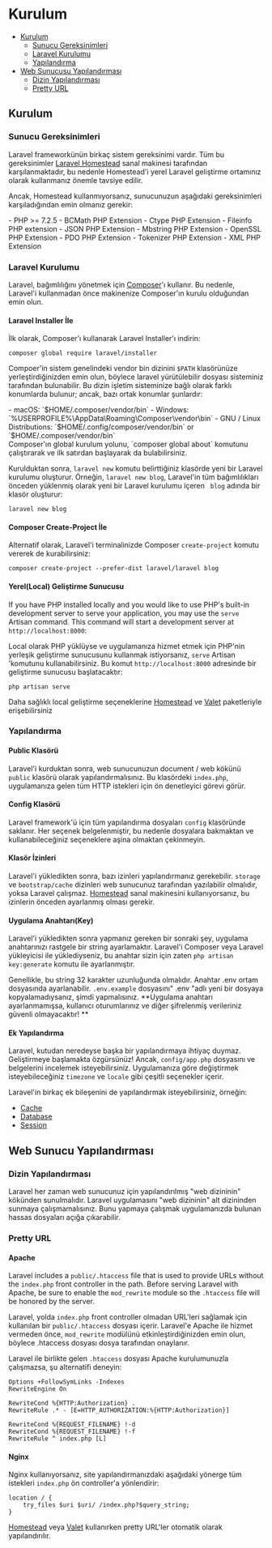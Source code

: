 # Kurulum

- [Kurulum](#installation)
    - [Sunucu Gereksinimleri](#server-requirements)
    - [Laravel Kurulumu](#installing-laravel)
    - [Yapılandırma](#configuration)
- [Web Sunucusu Yapılandırması](#web-server-configuration)
    - [Dizin Yapılandırması](#directory-configuration)
    - [Pretty URL](#pretty-urls)

<a name="installation"></a>

## Kurulum

<a name="server-requirements"></a>
### Sunucu Gereksinimleri

Laravel frameworkünün birkaç sistem gereksinimi vardır. Tüm bu gereksinimler [Laravel Homestead](/docs/{{version}}/homestead) sanal makinesi tarafından karşılanmaktadır, bu nedenle Homestead'i yerel Laravel geliştirme ortamınız olarak kullanmanız önemle tavsiye edilir.

Ancak, Homestead kullanmıyorsanız, sunucunuzun aşağıdaki gereksinimleri karşıladığından emin olmanız gerekir:

<div class="content-list" markdown="1">
- PHP >= 7.2.5
- BCMath PHP Extension
- Ctype PHP Extension
- Fileinfo PHP extension
- JSON PHP Extension
- Mbstring PHP Extension
- OpenSSL PHP Extension
- PDO PHP Extension
- Tokenizer PHP Extension
- XML PHP Extension
</div>

<a name="installing-laravel"></a>
### Laravel Kurulumu

Laravel, bağımlılığını yönetmek için [Composer](https://getcomposer.org)'ı kullanır. Bu nedenle, Laravel'i kullanmadan önce makinenize Composer'ın kurulu olduğundan emin olun.

#### Laravel Installer İle

İlk olarak, Composer'ı kullanarak Laravel Installer'ı indirin:

    composer global require laravel/installer

Compoer'in sistem genelindeki vendor bin dizinini `$PATH` klasörünüze yerleştirdiğinizden emin olun, böylece laravel yürütülebilir dosyası sisteminiz tarafından bulunabilir. Bu dizin işletim sisteminize bağlı olarak farklı konumlarda bulunur; ancak, bazı ortak konumlar şunlardır:

<div class="content-list" markdown="1">
- macOS: `$HOME/.composer/vendor/bin`
- Windows: `%USERPROFILE%\AppData\Roaming\Composer\vendor\bin`
- GNU / Linux Distributions: `$HOME/.config/composer/vendor/bin` or `$HOME/.composer/vendor/bin`
</div>
Composer'ın global kurulum yolunu, `composer global about` komutunu çalıştırarak ve ilk satırdan başlayarak da bulabilirsiniz.

Kurulduktan sonra, `laravel new` komutu belirttiğiniz klasörde yeni bir Laravel kurulumu oluşturur. Örneğin, `laravel new blog`, Laravel'in tüm bağımlılıkları önceden yüklenmiş olarak yeni bir Laravel kurulumu içeren ` blog` adında bir klasör oluşturur:

    laravel new blog

#### Composer Create-Project İle

Alternatif olarak, Laravel'i terminalinizde Composer `create-project` komutu vererek de kurabilirsiniz:

    composer create-project --prefer-dist laravel/laravel blog

#### Yerel(Local) Geliştirme Sunucusu

If you have PHP installed locally and you would like to use PHP's built-in development server to serve your application, you may use the `serve` Artisan command. This command will start a development server at `http://localhost:8000`:

Local olarak PHP yüklüyse ve uygulamanıza hizmet etmek için PHP'nin yerleşik geliştirme sunucusunu kullanmak istiyorsanız, `serve` Artisan 'komutunu kullanabilirsiniz. Bu komut `http://localhost:8000` adresinde bir geliştirme sunucusu başlatacaktır:

    php artisan serve

Daha sağlıklı local geliştirme seçeneklerine [Homestead](/docs/{{version}}/homestead) ve [Valet](/docs/{{version}}/valet) paketleriyle erişebilirsiniz

<a name="configuration"></a>
### Yapılandırma

#### Public Klasörü

Laravel'i kurduktan sonra, web sunucunuzun document / web kökünü `public` klasörü olarak yapılandırmalısınız. Bu klasördeki `index.php`, uygulamanıza gelen tüm HTTP istekleri için ön denetleyici görevi görür.

#### Config Klasörü

Laravel framework'ü için tüm yapılandırma dosyaları `config` klasöründe saklanır. Her seçenek belgelenmiştir, bu nedenle dosyalara bakmaktan ve kullanabileceğiniz seçeneklere aşina olmaktan çekinmeyin.

#### Klasör İzinleri

Laravel'i yükledikten sonra, bazı izinleri yapılandırmanız gerekebilir. `storage` ve `bootstrap/cache` dizinleri web sunucunuz tarafından yazılabilir olmalıdır, yoksa Laravel çalışmaz. [Homestead](/docs/{{version}}/homestead) sanal makinesini kullanıyorsanız, bu izinlerin önceden ayarlanmış olması gerekir.

#### Uygulama Anahtarı(Key)

Laravel'i yükledikten sonra yapmanız gereken bir sonraki şey, uygulama anahtarınızı rastgele bir string ayarlamaktır. Laravel'i Composer veya Laravel yükleyicisi ile yüklediyseniz, bu anahtar sizin için zaten `php artisan key:generate`  komutu ile ayarlanmıştır.

Genellikle, bu string 32 karakter uzunluğunda olmalıdır. Anahtar .env ortam dosyasında ayarlanabilir. `.env.example` dosyasını" .env "adlı yeni bir dosyaya kopyalamadıysanız, şimdi yapmalısınız. **Uygulama anahtarı ayarlanmamışsa, kullanıcı oturumlarınız ve diğer şifrelenmiş verileriniz güvenli olmayacaktır! **

#### Ek Yapılandırma

Laravel, kutudan neredeyse başka bir yapılandırmaya ihtiyaç duymaz. Geliştirmeye başlamakta özgürsünüz! Ancak, `config/app.php` dosyasını ve belgelerini incelemek isteyebilirsiniz. Uygulamanıza göre değiştirmek isteyebileceğiniz `timezone` ve `locale` gibi çeşitli seçenekler içerir.

Laravel'in birkaç ek bileşenini de yapılandırmak isteyebilirsiniz, örneğin:

- [Cache](/docs/{{version}}/cache#configuration)
- [Database](/docs/{{version}}/database#configuration)
- [Session](/docs/{{version}}/session#configuration)

<a name="web-server-configuration"></a>

## Web Sunucu Yapılandırması

<a name="directory-configuration"></a>
### Dizin Yapılandırması

Laravel her zaman web sunucunuz için yapılandırılmış "web dizininin" kökünden sunulmalıdır. Laravel uygulamasını "web dizininin" alt dizininden sunmaya çalışmamalısınız. Bunu yapmaya çalışmak uygulamanızda bulunan hassas dosyaları açığa çıkarabilir.

<a name="pretty-urls"></a>
### Pretty URL

#### Apache

Laravel includes a `public/.htaccess` file that is used to provide URLs without the `index.php` front controller in the path. Before serving Laravel with Apache, be sure to enable the `mod_rewrite` module so the `.htaccess` file will be honored by the server.

Laravel, yolda `index.php` front controller olmadan URL'leri sağlamak için kullanılan bir `public/.htaccess` dosyası içerir. Laravel'e Apache ile hizmet vermeden önce, `mod_rewrite` modülünü etkinleştirdiğinizden emin olun, böylece .htaccess dosyası dosya tarafından onaylanır.

Laravel ile birlikte gelen `.htaccess` dosyası Apache kurulumunuzla çalışmazsa, şu alternatifi deneyin:

    Options +FollowSymLinks -Indexes
    RewriteEngine On
    
    RewriteCond %{HTTP:Authorization} .
    RewriteRule .* - [E=HTTP_AUTHORIZATION:%{HTTP:Authorization}]
    
    RewriteCond %{REQUEST_FILENAME} !-d
    RewriteCond %{REQUEST_FILENAME} !-f
    RewriteRule ^ index.php [L]

#### Nginx

Nginx kullanıyorsanız, site yapılandırmanızdaki aşağıdaki yönerge tüm istekleri `index.php` ön controller'a yönlendirir:

    location / {
        try_files $uri $uri/ /index.php?$query_string;
    }

[Homestead](/docs/{{version}}/homestead) veya [Valet](/docs/{{version}}/valet) kullanırken pretty URL'ler otomatik olarak yapılandırılır.